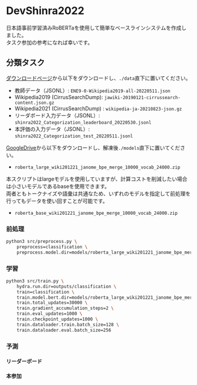 # DevShinra2022

日本語事前学習済みRoBERTaを使用して簡単なベースラインシステムを作成しました。  
タスク参加の参考になれば幸いです。

## 分類タスク

[ダウンロードページ](https://2022.shinra-project.info/data-download)から以下をダウンロードし、`./data`直下に置いてください。
- 教師データ（JSONL）: `ENE9-0-Wikipedia2019-all-20220511.json`
- Wikipedia2019 (CirrusSearchDump): `jawiki-20190121-cirrussearch-content.json.gz`
- Wikipedia2021 (CirrusSearchDump) : `wikipedia-ja-20210823-json.gz` 
- リーダボード入力データ（JSONL）: `shinra2022_Categorization_leaderboard_20220530.jsonl`
- 本評価の入力データ（JSONL）: `shinra2022_Categorization_test_20220511.jsonl`

[GoogleDrive]()から以下をダウンロードし、解凍後`./models`直下に置いてください。  
- `roberta_large_wiki201221_janome_bpe_merge_10000_vocab_24000.zip`

本スクリプトはlargeモデルを使用していますが、計算コストを削減したい場合は小さいモデルであるbaseを使用できます。  
両者ともトークナイズや語彙は共通なため、いずれのモデルを指定して前処理を行ってもデータを使い回すことが可能です。
- `roberta_base_wiki201221_janome_bpe_merge_10000_vocab_24000.zip`

### 前処理

~~~bash
python3 src/preprocess.py \
    preprocess=classification \
    preprocess.model.dir=models/roberta_large_wiki201221_janome_bpe_merge_10000_vocab_24000
~~~

### 学習

~~~bash
python3 src/train.py \
    hydra.run.dir=outputs/classification \
    train=classification \
    train.model.bert.dir=models/roberta_large_wiki201221_janome_bpe_merge_10000_vocab_24000 \
    train.total_updates=30000 \
    train.gradient_accumulation_steps=2 \
    train.eval_updates=1000 \
    train.checkpoint_updates=1000 \
    train.dataloader.train.batch_size=128 \
    train.dataloader.eval.batch_size=256
~~~

### 予測

#### リーダーボード

#### 本参加
